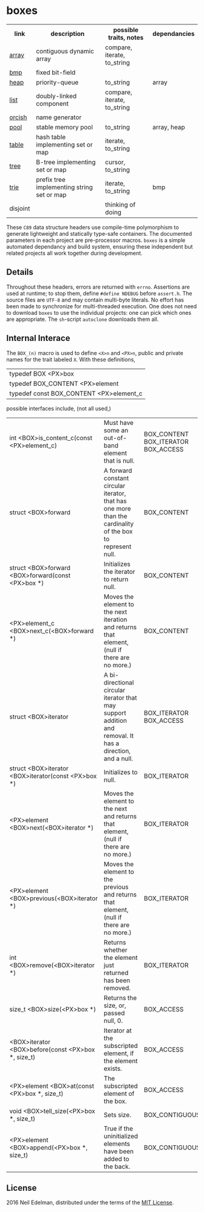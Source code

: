 # boxes #

<table><tr>
	<th>link</th>
	<th>description</th>
	<th>possible traits, notes</th>
	<th>dependancies</th>
</tr><tr>
	<td><a href="https://github.com/neil-edelman/array">array</a></td>
	<td>contiguous dynamic array</td>
	<td>compare, iterate, to_string</td>
	<td></td>
</tr><tr>
	<td><a href = "https://github.com/neil-edelman/bmp">bmp</a></td>
	<td>fixed bit-field</td>
	<td></td>
	<td></td>
</tr><tr>
	<td><a href = "https://github.com/neil-edelman/heap">heap</a></td>
	<td>priority-queue</td>
	<td>to_string</td>
	<td>array</td>
</tr><tr>
	<td><a href = "https://github.com/neil-edelman/list">list</a></td>
	<td>doubly-linked component</td>
	<td>compare, iterate, to_string</td>
	<td></td>
</tr><tr>
	<td><a href = "https://github.com/neil-edelman/orcish">orcish</a></td>
	<td>name generator</td>
	<td></td>
	<td></td>
</tr><tr>
	<td><a href = "https://github.com/neil-edelman/pool">pool</a></td>
	<td>stable memory pool</td>
	<td>to_string</td>
	<td>array, heap</td>
</tr><tr>
	<td><a href = "https://github.com/neil-edelman/table">table</a></td>
	<td>hash table implementing set or map</td>
	<td>iterate, to_string</td>
	<td></td>
</tr><tr>
	<td><a href = "https://github.com/neil-edelman/tree">tree</a></td>
	<td>B-tree implementing set or map</td>
	<td>cursor, to_string</td>
	<td></td>
</tr><tr>
	<td><a href = "https://github.com/neil-edelman/trie">trie</a></td>
	<td>prefix tree implementing string set or map</td>
	<td>iterate, to_string</td>
	<td>bmp</td>
</tr><tr>
	<td>disjoint</td>
	<td></td>
	<td>thinking of doing</td>
	<td></td>
</tr></table>

These `C89` data structure headers use compile-time polymorphism
to generate lightweight and statically type-safe containers.  The
documented parameters in each project are pre-processor macros.
`boxes` is a simple automated dependancy and build system, ensuring
these independent but related projects all work together during
development.

## Details ##

Throughout these headers, errors are returned with `errno`. Assertions
are used at runtime; to stop them, define `#define NDEBUG` before
`assert.h`. The source files are `UTF-8` and may contain multi-byte
literals. No effort has been made to synchronize for multi-threaded
execution. One does not need to download `boxes` to use the individual
projects: one can pick which ones are appropriate. The `sh`-script
`autoclone` downloads them all.

## Internal Interace ##

The `BOX_(n)` macro is used to define `<X>n` and `<PX>n`, public
and private names for the trait labeled `X`. With these definitions,

<table>
	<tr><td>typedef BOX &lt;PX&gt;box</td></tr>
	<tr><td>typedef BOX_CONTENT &lt;PX&gt;element</td></tr>
	<tr><td>typedef const BOX_CONTENT &lt;PX&gt;element_c</td></tr>
</table>

possible interfaces include, (not all used,)

<table><tr>
	<td>int &lt;BOX&gt;is_content_c(const &lt;PX&gt;element_c)</td>
	<td>Must have some an out-of-band element that is null.</td>
	<td>BOX_CONTENT BOX_ITERATOR BOX_ACCESS</td>
</tr><tr>
	<td>struct &lt;BOX&gt;forward</td>
	<td>A forward constant circular iterator, that has one more than the cardinality
	of the box to represent null.</td>
	<td>BOX_CONTENT</td>
</tr><tr>
	<td>struct &lt;BOX&gt;forward &lt;BOX&gt;forward(const &lt;PX&gt;box *)</td>
	<td>Initializes the iterator to return null.</td>
	<td>BOX_CONTENT</td>
</tr><tr>
	<td>&lt;PX&gt;element_c &lt;BOX&gt;next_c(&lt;BOX&gt;forward *)</td>
	<td>Moves the element to the next iteration and returns that element,
	(null if there are no more.)</td>
	<td>BOX_CONTENT</td>
</tr><tr>
	<td>struct &lt;BOX&gt;iterator</td>
	<td>A bi-directional circular iterator that may support addition and removal. It has a
	direction, and a null.</td>
	<td>BOX_ITERATOR BOX_ACCESS</td>
</tr><tr>
	<td>struct &lt;BOX&gt;iterator &lt;BOX&gt;iterator(const &lt;PX&gt;box *)</td>
	<td>Initializes to null.</td>
	<td>BOX_ITERATOR</td>
</tr><tr>
	<td>&lt;PX&gt;element &lt;BOX&gt;next(&lt;BOX&gt;iterator *)</td>
	<td>Moves the element to the next and returns that element,
	(null if there are no more.)</td>
	<td>BOX_ITERATOR</td>
</tr><tr>
	<td>&lt;PX&gt;element &lt;BOX&gt;previous(&lt;BOX&gt;iterator *)</td>
	<td>Moves the element to the previous and returns that element,
	(null if there are no more.)</td>
	<td>BOX_ITERATOR</td>
</tr><tr>
	<td>int &lt;BOX&gt;remove(&lt;BOX&gt;iterator *)</td>
	<td>Returns whether the element just returned has been removed.</td>
	<td>BOX_ITERATOR</td>
</tr><tr>
	<td>size_t &lt;BOX&gt;size(&lt;PX&gt;box *)</td>
	<td>Returns the size, or, passed null, 0.</td>
	<td>BOX_ACCESS</td>
</tr><tr>
	<td>&lt;BOX&gt;iterator &lt;BOX&gt;before(const &lt;PX&gt;box *, size_t)</td>
	<td>Iterator at the subscripted element, if the element exists.</td>
	<td>BOX_ACCESS</td>
</tr><tr>
	<td>&lt;PX&gt;element &lt;BOX&gt;at(const &lt;PX&gt;box *, size_t)</td>
	<td>The subscripted element of the box.</td>
	<td>BOX_ACCESS</td>
</tr><tr>
	<td>void &lt;BOX&gt;tell_size(&lt;PX&gt;box *, size_t)</td>
	<td>Sets size.</td>
	<td>BOX_CONTIGUOUS</td>
</tr><tr>
	<td>&lt;PX&gt;element &lt;BOX&gt;append(&lt;PX&gt;box *, size_t)</td>
	<td>True if the uninitialized elements have been added to the back.</td>
	<td>BOX_CONTIGUOUS</td>
</tr></table>

## License ##

2016 Neil Edelman, distributed under the terms of the [MIT
License](https://opensource.org/licenses/MIT).
